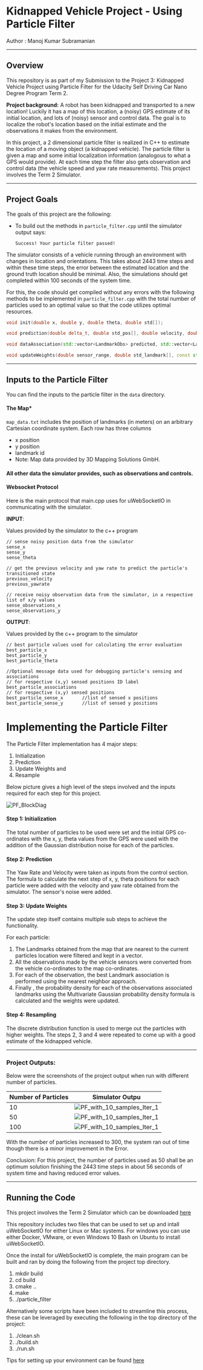 # Kidnapped Vehicle Project - Using Particle  Filter

Author : Manoj Kumar Subramanian

------

## Overview

This repository is as part of my Submission to the Project 3: Kidnapped Vehicle Project using Particle Filter for the Udacity Self Driving Car Nano Degree Program Term 2. 

**Project background:** A robot has been kidnapped and transported to a new location! Luckily it has a map of this location, a (noisy) GPS estimate of its initial location, and lots of (noisy) sensor and control data. The goal is to localize the robot's location based on the initial estimate and the observations it makes from the environment.

In this project, a 2 dimensional particle filter is realized in C++ to estimate the location of a moving object (a kidnapped vehicle). The particle filter is given a map and some initial localization information (analogous to what a GPS would provide). At each time step the filter also gets observation and control data (the vehicle speed and yaw rate measurements). This project involves the Term 2 Simulator.

------

## Project Goals

The goals of this project are the following:

- To build out the methods in `particle_filter.cpp` until the simulator output says:

  ```
  Success! Your particle filter passed!
  ```

The simulator consists of a vehicle running through an environment with changes in location and orientations. This takes about 2443 time steps and within these time steps, the error between the estimated location and the ground truth location should be minimal. Also, the simulations should get completed within 100 seconds of the system time.

For this, the code should get compiled without any errors with the following methods to be implemented in `particle_filter.cpp` with the total number of particles used to an optimal value so that the code utilizes optimal resources.

```c++
void init(double x, double y, double theta, double std[]);

void prediction(double delta_t, double std_pos[], double velocity, double yaw_rate);

void dataAssociation(std::vector<LandmarkObs> predicted, std::vector<LandmarkObs>& observations);

void updateWeights(double sensor_range, double std_landmark[], const std::vector<LandmarkObs> &observations,const Map &map_landmarks);
```



------

## Inputs to the Particle Filter

You can find the inputs to the particle filter in the `data` directory. 

#### The Map*

`map_data.txt` includes the position of landmarks (in meters) on an arbitrary Cartesian coordinate system. Each row has three columns

- x position
- y position
- landmark id
- Note: Map data provided by 3D Mapping Solutions GmbH.

#### All other data the simulator provides, such as observations and controls.

#### Websocket Protocol

Here is the main protocol that main.cpp uses for uWebSocketIO in communicating with the simulator.

**INPUT**: 

Values provided by the simulator to the c++ program

```
// sense noisy position data from the simulator
sense_x
sense_y
sense_theta
```

```
// get the previous velocity and yaw rate to predict the particle's transitioned state
previous_velocity
previous_yawrate
```

```
// receive noisy observation data from the simulator, in a respective list of x/y values
sense_observations_x
sense_observations_y
```

**OUTPUT**: 

Values provided by the c++ program to the simulator

```
// best particle values used for calculating the error evaluation
best_particle_x
best_particle_y
best_particle_theta
```

```
//Optional message data used for debugging particle's sensing and associations
// for respective (x,y) sensed positions ID label 
best_particle_associations
// for respective (x,y) sensed positions
best_particle_sense_x 		//list of sensed x positions
best_particle_sense_y	 	//list of sensed y positions
```

# Implementing the Particle Filter
The Particle Filter implementation has 4 major steps:

1. Initialization
2. Prediction
3. Update Weights and
4. Resample

Below picture gives a high level of the steps involved and the inputs required for each step for this project.

![PF_BlockDiag](img/PF_BlockDiag.png)

#### **Step 1:** Initialization

The total number of particles to be used were set and the initial GPS co-ordinates with the x, y, theta values from the GPS were used with the addition of the Gaussian distribution noise for each of the particles.

#### **Step 2: Prediction**

The Yaw Rate and Velocity were taken as inputs from the control section. The formula to calculate the next step of x, y, theta positions for each particle were added with the velocity and yaw rate obtained from the simulator. The sensor's noise were added.

#### **Step 3: Update Weights**

The update step itself contains multiple sub steps to achieve the functionality.

For each particle:

1. The Landmarks obtained from the map that are nearest to the current particles location were filtered and kept in a vector.
2. All the observations made by the vehicle sensors were converted from the vehicle co-ordinates to the map co-ordinates.
3. For each of the observation, the best Landmark association is performed using the nearest neighbor approach.
4. Finally , the probability density for each of the observations associated landmarks using the Multivariate Gaussian probability density formula is calculated and the weights were updated.

#### **Step 4: Resampling**

The discrete distribution function is used to merge out the particles with higher weights. The steps 2, 3 and 4 were repeated to come up with a good estimate of the kidnapped vehicle.

------

### **Project Outputs:**

Below were the screenshots of the project output when run with different number of particles.

| Number of Particles | Simulator Outpu                          |
| ------------------- | ---------------------------------------- |
| 10                  | ![PF_with_10_samples_Iter_1](img/PF_with_10_samples_Iter_1.png) |
| 50                  | ![PF_with_10_samples_Iter_1](img/PF_with_50_samples_Iter_1.png) |
| 100                 | ![PF_with_10_samples_Iter_1](img/PF_with_100_samples_Iter_1.png) |

With the number of particles increased to 300, the system ran out of time though there is a minor improvement in the Error.

Conclusion: For this project, the number of particles used as 50 shall be an optimum solution finishing the 2443 time steps in about 56 seconds of system time and having reduced error values.

------

## Running the Code

This project involves the Term 2 Simulator which can be downloaded [here](https://github.com/udacity/self-driving-car-sim/releases)

This repository includes two files that can be used to set up and intall uWebSocketIO for either Linux or Mac systems. For windows you can use either Docker, VMware, or even Windows 10 Bash on Ubuntu to install uWebSocketIO.

Once the install for uWebSocketIO is complete, the main program can be built and ran by doing the following from the project top directory.

1. mkdir build
2. cd build
3. cmake ..
4. make
5. ./particle_filter

Alternatively some scripts have been included to streamline this process, these can be leveraged by executing the following in the top directory of the project:

1. ./clean.sh
2. ./build.sh
3. ./run.sh

Tips for setting up your environment can be found [here](https://classroom.udacity.com/nanodegrees/nd013/parts/40f38239-66b6-46ec-ae68-03afd8a601c8/modules/0949fca6-b379-42af-a919-ee50aa304e6a/lessons/f758c44c-5e40-4e01-93b5-1a82aa4e044f/concepts/23d376c7-0195-4276-bdf0-e02f1f3c665d)





